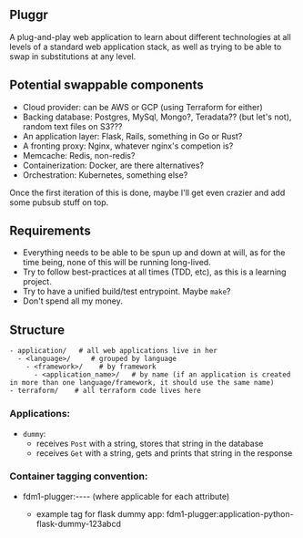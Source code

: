 Pluggr
------

A plug-and-play web application to learn about different technologies at all
levels of a standard web application stack, as well as trying to be able to
swap in substitutions at any level.

## Potential swappable components
- Cloud provider: can be AWS or GCP (using Terraform for either)
- Backing database: Postgres, MySql, Mongo?, Teradata?? (but let's not), random text files on S3???
- An application layer: Flask, Rails, something in Go or Rust?
- A fronting proxy: Nginx, whatever nginx's competion is?
- Memcache: Redis, non-redis?
- Containerization: Docker, are there alternatives?
- Orchestration: Kubernetes, something else?

Once the first iteration of this is done, maybe I'll get even crazier and add
some pubsub stuff on top.

## Requirements
- Everything needs to be able to be spun up and down at will, as for the time
being, none of this will be running long-lived.
- Try to follow best-practices at all times (TDD, etc), as this is a learning
project.
- Try to have a unified build/test entrypoint. Maybe `make`?
- Don't spend all my money.


## Structure

```
- application/   # all web applications live in her
  - <language>/     # grouped by language
    - <framework>/    # by framework
      - <application_name>/   # by name (if an application is created in more than one language/framework, it should use the same name)
- terraform/    # all terraform code lives here

```


### Applications:
- `dummy`:
  - receives `Post` with a string, stores that string in the database
  - receives `Get` with a string, gets and prints that string in the response


### Container tagging convention:
- fdm1-plugger:<layer>-<language>-<framework>-<name>-<gitsho> (where applicable for each attribute)
  - example tag for flask dummy app: fdm1-plugger:application-python-flask-dummy-123abcd
